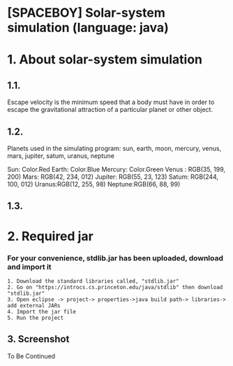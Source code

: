 [SPACEBOY] Solar-system simulation 
(language: java)
======================

# 1. About solar-system simulation
## 1.1. 
Escape velocity is the minimum speed that a body must have in order to escape the gravitational attraction of a particular planet or other object.

## 1.2. 
Planets used in the simulating program: sun, earth, moon, mercury, venus, mars, jupiter, satum, uranus, neptune

Sun: Color.Red
Earth: Color.Blue
Mercury: Color.Green
Venus : RGB(35, 199, 200)
Mars: RGB(42, 234, 012)
Jupiter: RGB(55, 23, 123)
Satum: RGB(244, 100, 012)
Uranus:RGB(12, 255, 98)
Neptune:RGB(66, 88, 99)


## 1.3.


# 2. Required jar 
<h3>For your convenience, stdlib.jar has been uploaded, download and import it</h3>

```
1. Download the standard libraries called, "stdlib.jar" 
2. Go on "https://introcs.cs.princeton.edu/java/stdlib" then download "stdlib.jar"
3. Open eclipse -> project-> properties->java build path-> libraries-> add external JARs
4. Import the jar file
5. Run the project

```

## 3. Screenshot
To Be Continued
